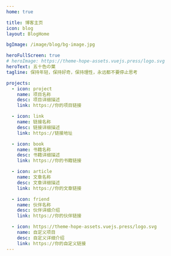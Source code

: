 ```yaml
---
home: true

title: 博客主页
icon: blog
layout: BlogHome

bgImage: /image/blog/bg-image.jpg

heroFullScreen: true
# heroImage: https://theme-hope-assets.vuejs.press/logo.svg
heroText: 五十色の葉
tagline: 保持年轻，保持好奇，保持理性，永远都不要停止思考

projects:
  - icon: project
    name: 项目名称
    desc: 项目详细描述
    link: https://你的项目链接

  - icon: link
    name: 链接名称
    desc: 链接详细描述
    link: https://链接地址

  - icon: book
    name: 书籍名称
    desc: 书籍详细描述
    link: https://你的书籍链接

  - icon: article
    name: 文章名称
    desc: 文章详细描述
    link: https://你的文章链接

  - icon: friend
    name: 伙伴名称
    desc: 伙伴详细介绍
    link: https://你的伙伴链接

  - icon: https://theme-hope-assets.vuejs.press/logo.svg
    name: 自定义项目
    desc: 自定义详细介绍
    link: https://你的自定义链接
---
```


<script setup="ts">
  import '@util/firefly.ts'
</script>
